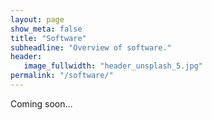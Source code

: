 ```yaml
---
layout: page
show_meta: false
title: "Software"
subheadline: "Overview of software."
header:
   image_fullwidth: "header_unsplash_5.jpg"
permalink: "/software/"
---
```


Coming soon...